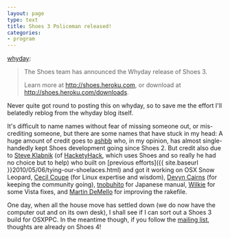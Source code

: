 ```yaml
---
layout: page
type: text
title: Shoes 3 Policeman released!
categories: 
- program
---
```

<p><a href="http://whyday.tumblr.com/post/979051903/shoes-3-policeman-0-r1514-released" class="tumblr_blog">whyday</a>:</p>

<blockquote><p>The Shoes team has announced the Whyday release of Shoes 3.</p>

<p>Learn more at <a href="http://shoes.heroku.com">http://shoes.heroku.com</a>, or download at <a href="http://shoes.heroku.com/downloads"><a href="http://shoes.heroku.com/downloads">http://shoes.heroku.com/downloads</a></a>.</p></blockquote>

Never quite got round to posting this on whyday, so to save me the effort I'll belatedly reblog from the whyday blog itself.

It's difficult to name names without fear of missing someone out, or mis-crediting someone, but there are some names that have stuck in my head: A huge amount of credit goes to [ashbb](http://ashbb.github.com/) who, in my opinion, has almost single-handedly kept Shoes development going since Shoes 2. But credit also due to [Steve Klabnik](http://www.steveklabnik.com/) (of [HacketyHack](http://hacketyhack.heroku.com/), which uses Shoes and so really he had no choice but to help) who built on [previous efforts]({{ site.baseurl }}2010/05/06/tying-our-shoelaces.html) and got it working on OSX Snow Leopard, [Cecil Coupe](http://werehosed.mvmanila.com/) (for Linux expertise and wisdom), [Devyn Cairns](http://devyn.heroku.com/) (for keeping the community going), [tnobuhito](http://d.hatena.ne.jp/tnobuhito) for Japanese manual, [Wilkie](http://github.com/wilkie) for some Vista fixes, and [Martin DeMello](http://zem.novylen.net/) for improving the rakefile.

One day, when all the house move has settled down (we do now have the computer out and on its own desk), I shall see if I can sort out a Shoes 3 build for OSXPPC. In the meantime though, if you follow the [mailing list](http://librelist.com/browser/shoes/), thoughts are already on Shoes 4!
